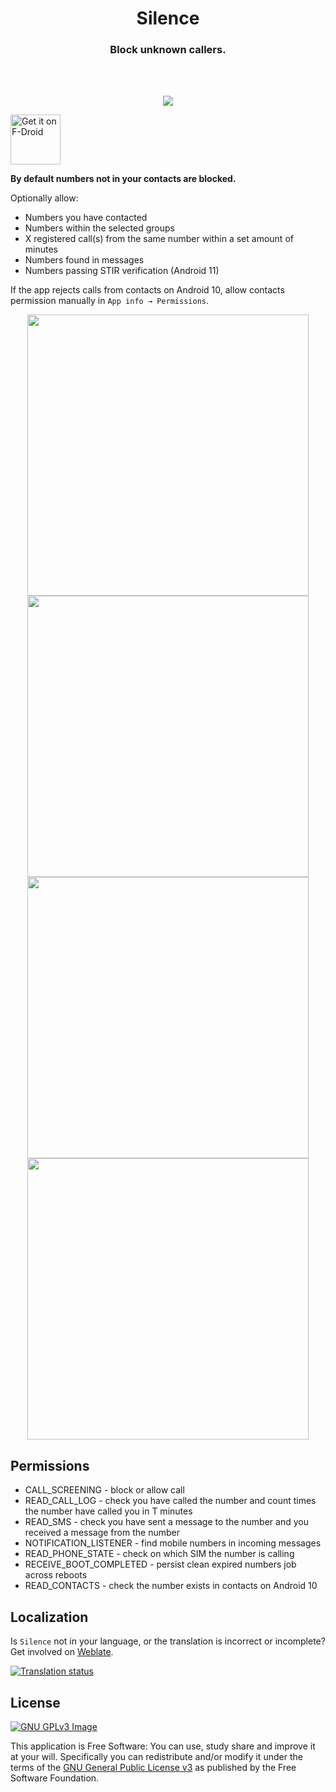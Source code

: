 
<h1 align="center">Silence</h1>  
</p><h3 align="center">Block unknown callers.</h3>  
<br/><br/>

<p align="center">
<img 
    src="https://github.com/Ilithy/Silence/blob/f909d7e7dfb9fd9fe2e5fd1af922d4d6712f7fe9/data/Global%20Silence%20Presentation.png">

[<img 
    src="https://fdroid.gitlab.io/artwork/badge/get-it-on.png"
    alt="Get it on F-Droid"
    height="80">](https://f-droid.org/packages/me.lucky.silence/)

<b>By default numbers not in your contacts are blocked.</b>

Optionally allow:
* Numbers you have contacted
* Numbers within the selected groups
* X registered call(s) from the same number within a set amount of minutes
* Numbers found in messages
* Numbers passing STIR verification (Android 11)

If the app rejects calls from contacts on Android 10, allow contacts permission manually in 
`App info → Permissions`.


<p align="center"><img 
    src="https://github.com/Ilithy/Silence/blob/9a01ef0ada627315ede003e3bad6c5495982fbe8/data/Contacted_Screenshot.png" height="450"> <img 
    src="https://github.com/Ilithy/Silence/blob/9a01ef0ada627315ede003e3bad6c5495982fbe8/data/Groups_Screenshot.png" height="450"> <img 
    src="https://github.com/Ilithy/Silence/blob/9a01ef0ada627315ede003e3bad6c5495982fbe8/data/Repeated_Screenshot.png" height="450"> <img 
    src="https://github.com/Ilithy/Silence/blob/9a01ef0ada627315ede003e3bad6c5495982fbe8/data/Messages_Screenshot.png" height="450">

## Permissions

* CALL_SCREENING - block or allow call
* READ_CALL_LOG - check you have called the number and count times the number have called you in T minutes
* READ_SMS - check you have sent a message to the number and you received a message from the number
* NOTIFICATION_LISTENER - find mobile numbers in incoming messages
* READ_PHONE_STATE - check on which SIM the number is calling
* RECEIVE_BOOT_COMPLETED - persist clean expired numbers job across reboots
* READ_CONTACTS - check the number exists in contacts on Android 10

## Localization

Is `Silence` not in your language, or the translation is incorrect or incomplete? Get involved on 
[Weblate](https://hosted.weblate.org/engage/me-lucky-silence/).

[![Translation status](https://hosted.weblate.org/widgets/me-lucky-silence/-/app/horizontal-auto.svg)](https://hosted.weblate.org/engage/me-lucky-silence/)

## License
[![GNU GPLv3 Image](https://www.gnu.org/graphics/gplv3-127x51.png)](https://www.gnu.org/licenses/gpl-3.0.en.html)  

This application is Free Software: You can use, study share and improve it at your will. 
Specifically you can redistribute and/or modify it under the terms of the
[GNU General Public License v3](https://www.gnu.org/licenses/gpl.html) as published by the Free 
Software Foundation.
